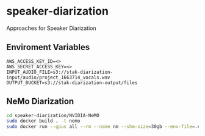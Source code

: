 # speaker-diarization
Approaches for Speaker Diarization


## Enviroment Variables
```.env
AWS_ACCESS_KEY_ID=<>
AWS_SECRET_ACCESS_KEY=<>
INPUT_AUDIO_FILE=s3://stak-diarization-input/audio/project_1663714_vocals.wav
OUTPUT_BUCKET=s3://stak-diarization-output/files
```

## NeMo Diarization
```bash
cd speaker-diarization/NVIDIA-NeMO
sudo docker build . -t nemo
sudo docker run --gpus all --rm --name nm --shm-size=30gb --env-file=.env -it nemo python main.py
```